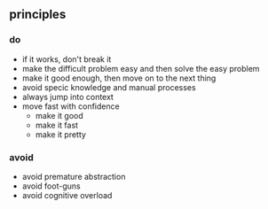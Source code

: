 ## principles

### do

- if it works, don't break it
- make the difficult problem easy and then solve the easy problem
- make it good enough, then move on to the next thing
- avoid specic knowledge and manual processes
- always jump into context
- move fast with confidence
  - make it good
  - make it fast 
  - make it pretty

### avoid

- avoid premature abstraction
- avoid foot-guns
- avoid cognitive overload

